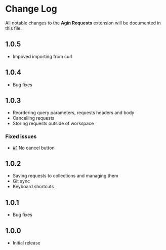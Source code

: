# Change Log

All notable changes to the **Agin Requests** extension will be documented in this file.

## 1.0.5

- Impoved importing from curl

## 1.0.4

- Bug fixes

## 1.0.3

- Reordering query parameters, requests headers and body
- Cancelling requests
- Storing requests outside of workspace

### Fixed issues

- [#1](https://github.com/TymekV/agin-requests/issues/1) No cancel button

## 1.0.2

- Saving requests to collections and managing them
- Git sync
- Keyboard shortcuts

## 1.0.1

- Bug fixes

## 1.0.0

- Initial release
